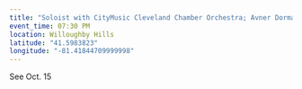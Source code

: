 ```yaml
---
title: "Soloist with CityMusic Cleveland Chamber Orchestra; Avner Dorman's Saxophone Concerto"
event_time: 07:30 PM
location: Willoughby Hills
latitude: "41.5983823"
longitude: "-81.41844709999998"
---
```

See Oct. 15